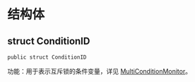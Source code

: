 # 结构体

## struct ConditionID

```cangjie
public struct ConditionID
```

功能：用于表示互斥锁的条件变量，详见 [MultiConditionMonitor](sync_package_classes.md#class-multiconditionmonitor)。